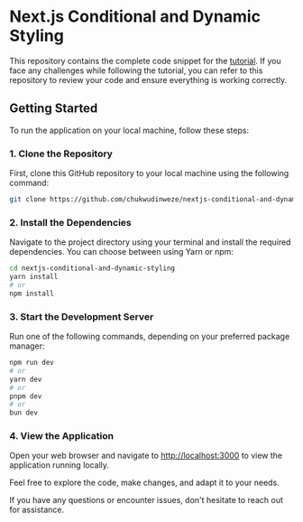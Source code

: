 # Next.js Conditional and Dynamic Styling

This repository contains the complete code snippet for the [tutorial](http://www.tutorial.com). If you face any challenges while following the tutorial, you can refer to this repository to review your code and ensure everything is working correctly.

## Getting Started

To run the application on your local machine, follow these steps:

### 1. Clone the Repository

First, clone this GitHub repository to your local machine using the following command:

```bash
git clone https://github.com/chukwudinweze/nextjs-conditional-and-dynamic-styling.git
```

### 2. Install the Dependencies

Navigate to the project directory using your terminal and install the required dependencies. You can choose between using Yarn or npm:

```bash
cd nextjs-conditional-and-dynamic-styling
yarn install
# or
npm install
```

### 3. Start the Development Server

Run one of the following commands, depending on your preferred package manager:

```bash
npm run dev
# or
yarn dev
# or
pnpm dev
# or
bun dev
```

### 4. View the Application

Open your web browser and navigate to [http://localhost:3000](http://localhost:3000) to view the application running locally.

Feel free to explore the code, make changes, and adapt it to your needs.

If you have any questions or encounter issues, don't hesitate to reach out for assistance.
